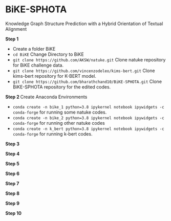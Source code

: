 # BiKE-SPHOTA
Knowledge Graph Structure Prediction with a Hybrid Orientation of Textual Alignment

<b> Step 1 </b>

- Create a folder BiKE
- `cd BiKE`  Change Directory to BiKE
- `git clone https://github.com/AKSW/natuke.git`  Clone natuke repository for BiKE challenge data.
- `git clone https://github.com/vincenzodeleo/kims-bert.git`  Clone kims-bert repository for K-BERT model.
- `git clone https://github.com/bharathchand10/BiKE-SPHOTA.git`  Clone BiKE-SPHOTA repository for the edited codes.

<b> Step 2 </b>
Create Anaconda Environments
- `conda create -n bike_1 python=3.8 ipykernel notebook ipywidgets -c conda-forge`  for running some natuke codes.
- `conda create -n bike_2 python=3.8 ipykernel notebook ipywidgets -c conda-forge`  for running other natuke codes
- `conda create -n k_bert python=3.8 ipykernel notebook ipywidgets -c conda-forge`  for running k-bert codes.

<b> Step 3 </b>

<b> Step 4 </b>

<b> Step 5 </b>

<b> Step 6 </b>

<b> Step 7 </b>

<b> Step 8 </b>

<b> Step 9 </b>

<b> Step 10 </b>


